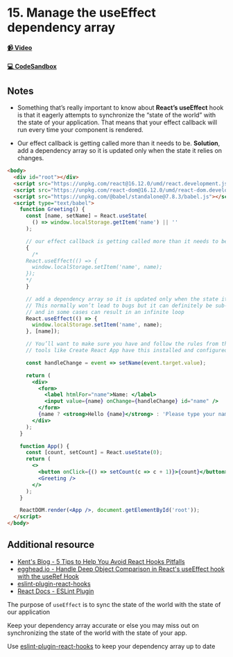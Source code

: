 # 15. Manage the useEffect dependency array

#### [📹 Video](https://egghead.io/lessons/react-v2-15-manage-the-useeffect-dependency-array?pl=a-beginners-guide-to-react-v2-6c4d)

#### [💻 CodeSandbox](https://codesandbox.io/s/github/kentcdodds/beginners-guide-to-react/tree/codesandbox/15-effect-deps?from-embed)

## Notes

- Something that’s really important to know about **React’s useEffect** hook is that it eagerly attempts to synchronize the “state of the world” with the state of your application. That means that your effect callback will run every time your component is rendered.

- Our effect callback is getting called more than it needs to be. **Solution**, add a dependency array so it is updated only when the state it relies on changes.

```html
<body>
  <div id="root"></div>
  <script src="https://unpkg.com/react@16.12.0/umd/react.development.js"></script>
  <script src="https://unpkg.com/react-dom@16.12.0/umd/react-dom.development.js"></script>
  <script src="https://unpkg.com/@babel/standalone@7.8.3/babel.js"></script>
  <script type="text/babel">
    function Greeting() {
      const [name, setName] = React.useState(
        () => window.localStorage.getItem('name') || ''
      );

      // our effect callback is getting called more than it needs to be
      {
        /* 
      React.useEffect(() => {
        window.localStorage.setItem('name', name);
      });
      */
      }

      // add a dependency array so it is updated only when the state it relies on changes
      // This normally won’t lead to bugs but it can definitely be sub-optimal
      // and in some cases can result in an infinite loop
      React.useEffect(() => {
        window.localStorage.setItem('name', name);
      }, [name]);

      // You’ll want to make sure you have and follow the rules from the ESLint plugin: eslint-plugin-react-hooks
      // tools like Create React App have this installed and configured by default

      const handleChange = event => setName(event.target.value);

      return (
        <div>
          <form>
            <label htmlFor="name">Name: </label>
            <input value={name} onChange={handleChange} id="name" />
          </form>
          {name ? <strong>Hello {name}</strong> : 'Please type your name'}
        </div>
      );
    }

    function App() {
      const [count, setCount] = React.useState(0);
      return (
        <>
          <button onClick={() => setCount(c => c + 1)}>{count}</button>
          <Greeting />
        </>
      );
    }

    ReactDOM.render(<App />, document.getElementById('root'));
  </script>
</body>
```

## Additional resource

- [Kent's Blog - 5 Tips to Help You Avoid React Hooks Pitfalls](https://kentcdodds.com/blog/react-hooks-pitfalls)
- [egghead.io - Handle Deep Object Comparison in React's useEffect hook with the useRef Hook](https://egghead.io/lessons/react-handle-deep-object-comparison-in-react-s-useeffect-hook-with-the-useref-hook)
- [eslint-plugin-react-hooks](https://www.npmjs.com/package/eslint-plugin-react-hooks)
- [React Docs - ESLint Plugin](https://reactjs.org/docs/hooks-rules.html#explanation)

<TimeStamp start="1:10" end="1:23">
  
  The purpose of `useEffect` is to sync the state of the world with the state of our application
  
</TimeStamp>

<TimeStamp start="1:59" end="2:19">
  
  Keep your dependency array accurate or else you may miss out on synchronizing the state of the world with the state of your app.
  
</TimeStamp>

<TimeStamp start="2:55" end="3:15">
  
  Use [eslint-plugin-react-hooks](https://www.npmjs.com/package/eslint-plugin-react-hooks) to keep your dependency array up to date
  
</TimeStamp>